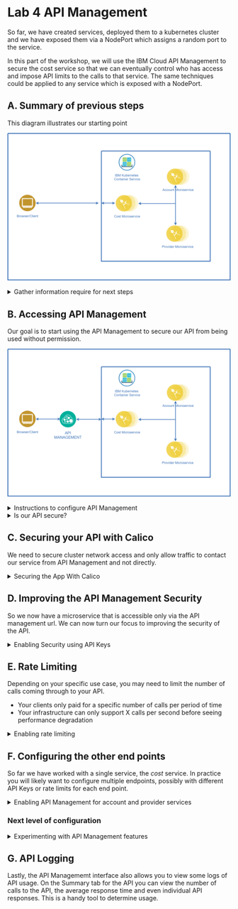 # Lab 4 API Management

So far, we have created services, deployed them to a kubernetes cluster and we have exposed them via a NodePort which assigns a random port to the service.

In this part of the workshop, we will use the IBM Cloud API Management to secure the cost service so that we can eventually control who has access and impose API limits to the calls to that service. The same techniques could be applied to any service which is exposed with a NodePort.

## A. Summary of previous steps

This diagram illustrates our starting point

![](images/MicroservicesK8SWorkshop-APIM-Start.png)

<details>
<summary>Gather information require for next steps</summary>

In order to be able to configure API management you will need some pieces of information about your cluster. Run the two commands below.

```
kubectl get nodes -o wide
kubectl get services -o wide
```

The first one will allow you to find your External IP address for your cluster.

The second will allow you to see which port your NodePort is configured for,

Sample output: 
```
$ kubectl get nodes -o wide
NAME            STATUS   ROLES    AGE   VERSION       INTERNAL-IP     EXTERNAL-IP      OS-IMAGE             KERNEL-VERSION      CONTAINER-RUNTIME
10.80.171.159   Ready    <none>   15d   v1.14.6+IKS   10.80.171.159   173.197.99.247   Ubuntu 16.04.6 LTS   4.4.0-161-generic   containerd://1.2.9

$ kubectl get services -o wide
NAME                  TYPE        CLUSTER-IP       EXTERNAL-IP   PORT(S)          AGE     SELECTOR
account-service       NodePort    172.25.28.46     <none>        8080:32485/TCP   4d18h   app=dep-account
kubernetes            ClusterIP   172.25.0.1       <none>        443/TCP          15d     <none>
cost-service          NodePort    172.25.126.195   <none>        8082:32482/TCP   4d18h   app=dep-cost
provider-service      NodePort    172.25.240.212   <none>        8081:31694/TCP   4d18h   app=dep-provider

```

So for our example, the cost service is exposed with:
- External IP: 173.197.99.247
- Port: 32482

### Testing our service using curl

We should be able to access our cost service (redirect message) using *curl* (or Postman)
```
curl http://173.197.99.247:32482
```

Sample output:
```
$ curl http://173.197.99.247:32482
  % Total    % Received % Xferd  Average Speed   Time    Time     Time  Current
                                 Dload  Upload   Total   Spent    Left  Speed
100    27  100    27    0     0    245      0 --:--:-- --:--:-- --:--:--   245Found. Redirecting to /cost

```

</details>

## B. Accessing API Management

Our goal is to start using the API Management to secure our API from being used without permission.

![](images/MicroservicesK8SWorkshop-APIM-Configured.png)

<details>
<summary>Instructions to configure API Management</summary>

**Note:** If you are using a Mac, do not use Safari as the browser as it seems to have issues and does not allow all the steps to be completed fully.

In your IBM Cloud account, 

1. Expand the menu from the top left icon. Select __API Management__.

![](images/01-API-Management.png)

2. From the left menu select __Managed APIs__

![](images/02-Managed-APIs.png)

Note: If you are accessing this for the first time, you may encounter the following error. 

![](images/01-API-Management-FirstTime.png)

If so, select:
  * `Dallas` from the *REGION* dropdown
  * your id under the *CLOUD FOUNDRY ORG* dropdown
  * `dev` under *CLOUD FOUNDRY SPACE*

This should take you to the main API Management page.

3. Click the blue `Create Managed API` button and select the __API Proxy__ option. An API proxy is a simple reverse proxy which creates a readable URL to point at a backend service. In our case, we're going to point it at the service deployed in Kubernetes.

![](images/03-API-Proxy.png)


### Creating your first API proxy

The page that comes up allows you to create an API proxy. The simplest way to achive this is by filling in the information for
- API Name, this is just a user friendly name to identify the API
- Base path for API, this is what you want. Often a version is used, for example `/v1` followed by the name of the endpoint `/cost` for a resulting: `/v1/cost`
- External endpoint, this will be the public IP of your kubernetes cluster with the port used by your NodePort
![](images/04-API-Info.png)

**Note**: that our apps currently redirect the `/` to `/cost` by default. To avoid this redirect we should specify the end point directly

With those pieces of information filled in, scroll to the bottom and click the blue *Create* button. For now, you can ignore the Security and Rate Limiting section.

If you go on the *Summary* tab, you will see the Route you have just created.
![](images/05-Summary.png)

In our case the route is `https://1883da9e.us-south.apiconnect.appdomain.cloud/v1/cost`

You should now be able to test the new end point:
```bash
curl https://1883da9e.us-south.apiconnect.appdomain.cloud/v1/cost/123
```

</details>

<details>
<summary>Is our API secure?</summary>
 Well.... Not really. We've created a new URL based endpoint via API Management which we can supply to others to contact the service. However, the API can still be accessed directly via the IP address if it's known. This will bypass all the features that API Management is offering.

If you run the following command

`curl http://173.193.99.247:32482`

You can still access the API.

![](images/MicroservicesK8SWorkshop-APIM-Actual.png)
</details>

## C. Securing your API with Calico

We need to secure cluster network access and only allow traffic to contact our service from API Management and not directly. 

<details>
<summary>Securing the App With Calico</summary>

![](images/MicroservicesK8SWorkshop-APIM-Actual.png)

In the previous steps, we started securing our API, but realized that someone who finds the public ip and port of our cluster would still be able to access the API by bypassing our API Management. When using Kubernetes clusters we can protect our cluster by using some plugins.

In this case we will be using a plugin called Calico to enable some networking policies.

### Installing Calico

Calico enables networking and network policy in Kubernetes clusters. In IBM Cloud, Calico is pre-installed which allows us to configure network policies in our cluster. But before we do that, we need to install the Calico command line interface (CLI).

Go to the following URL and follow the instructions to install Calico CLI

https://cloud.ibm.com/docs/containers?topic=containers-network_policies#cli_install

**Note:** if you are using a Windows machine, you will need to add the `--config=calicoctl.cfg` option to all the command lines in this lab. It is easier if you copy the configuration file to your current directory to achieve this.

### Configuring Calico Network policies

### Blocking all incoming traffic on the open ports

The first step we want to take is to block all traffic going to the cluster so that services are no longer accessible.

We achieve this by using a *Global Network Policy* to deny access:
```yaml
 apiVersion: projectcalico.org/v3
 kind: GlobalNetworkPolicy
 metadata:
   name: deny-nodeports
 spec:
   applyOnForward: true
   preDNAT: true
   ingress:
   - action: Deny
     destination:
       ports:
       - 30000:32767
     protocol: TCP
     source: {}
   - action: Deny
     destination:
       ports:
       - 30000:32767
     protocol: UDP
     source: {}
   selector: ibm.role=='worker_public'
   order: 1100
   types:
   - Ingress
```

As you may see in the above policy:
- We deny all incoming TCP traffic on ports 30000 to 32767
- We deny all incoming UDP traffic on ports 30000 to 32767

You can find this policy in a file called `deny-nodeports.yaml` in the repository. Navigate to the cascon-2019-kubernetes-apimanager/04-api-management directory on your computer which you cloned from GitHub in the previous labs.

Run the command: 

    calicoctl apply -f deny-nodeports.yaml
    
You should get confirmation that the policy was applied.

Now try connecting to your service using the curl command again. It now will not connect due to the network policy.

We now have the following configuration:

![](images/MicroservicesK8SWorkshop-denied.png)

### Accepting incoming connections using a whitelist

Now that all traffic going to those ports has been blocked our API is secured, but also is unusable by anyone.

For testing purposes we will want to open up access to our IP address. Open the file whitelist.yaml and update the IP address to be your external IP address. You can obtain this IP (my_ip_address) from the command:

    curl https://ifconfig.me
    
The external node IP (node_ip) can be determined by: 

    kubectl get nodes -o=jsonpath='{.items[0].status.addresses[?(@.type=="ExternalIP")].address}'

The nodeport (nodeport_port) of your cost service is found at:

    kubectl get service cost-service

This is the whitelist.yaml file:

```yaml
 apiVersion: projectcalico.org/v3
 kind: GlobalNetworkPolicy
 metadata:
   name: whitelist
 spec:
   applyOnForward: true
   preDNAT: true
   ingress:
   - action: Allow
     destination:
       nets:
       - <node_ip>/32
       ports:
       - <nodeport_port>
     protocol: TCP
     source:
       nets:
       - <my_ip_address>/32
   selector: ibm.role=='worker_public'
   order: 500
   types:
   - Ingress
```

Save the file.

As you may see above the policy:
- Allows for incoming connections coming from *your* IP
- Allows connections going specifically to the cluster public_ip and nodeport port for the service you want to expose

Run the command: 

    calicoctl apply -f whitelist.yaml
    
You should get confirmation that the policy was applied.

Try accessing your service again using the command we used before and the direct IP address - the connection should work. Ask a friend to try to connect and the connection should fail.

Obviously this is not achieving what we ultimately want yet because we are only allowing traffic from our own computer. 

If you try to connect using the API Management URL we received in the previous step, that connection should still fail.

### Updating our policy to allow connections from the API Management IPs

The API Management actually uses multiple IP addresses to connect to the service, so we need to add all of them to our whitelist. Open up the whitelist.yaml file again and add these entries:

  - 169.46.16.165/32
  - 169.46.27.162/32
  - 169.46.64.77/32
  - 169.48.97.211/32
  - 169.48.97.212/32
  - 169.48.246.130/32
  - 169.48.246.131/32
  - 169.60.186.186/32

```yaml
 apiVersion: projectcalico.org/v3
 kind: GlobalNetworkPolicy
 metadata:
   name: whitelist
 spec:
   applyOnForward: true
   preDNAT: true
   ingress:
   - action: Allow
     destination:
       nets:
       - <cluster_public_ip>/32
       ports:
       - <nodeport_port>
     protocol: TCP
     source:
       nets:
       - 169.46.16.165/32
       - 169.46.27.162/32
       - 169.46.64.77/32
       - 169.48.97.211/32
       - 169.48.97.212/32
       - 169.48.246.130/32
       - 169.48.246.131/32
       - 169.60.186.186/32
       - <my_ip_address>/32
   selector: ibm.role=='worker_public'
   order: 500
   types:
   - Ingress
```

Apply this new whitelist by executing the command `calicoctl apply -f whitelist.yaml`

Now if you try to connect using the API Management URL we received in the previous step that connection should successfully connect to the service.

If you need help finding the IP addresses for API Management, refer to this document: 
[Finding the IP of API Management for Calico](finding-the-ip-of-api-management.md)

### Removing our own IP from the configuration

Now that we have enabled the IPs for the API Management, you should remove your own IP from the whitelist so that all traffic can only come through the API Management link.

We should now have the following configuration:

![](images/MicroservicesK8SWorkshop-whitelist.png)

</details>

## D. Improving the API Management Security

So we now have a microservice that is accessible only via the API management url. We can now turn our focus to improving the security of the API.

<details>
<summary>Enabling Security using API Keys</summary>

Now that our API is accessible via the API Management, we can start enabling some of the security features included.

- Go to the *Definition" tab for the API in API Management
- Scroll to *Security and Rate Limiting*
- On the right, enable the *Require applications to authenticate via API key* option
    - Method: API key only
    - Location of API key and secret: Header
    - Parameter name of API key: X-IBM-Client-Id
- Scroll to the bottom and click *Save*

Back in the terminal if you re-run the curl command for the service you will get an authorization error. Example:
```
curl https://1883da9d.us-south.apiconnect.appdomain.cloud/v1/cost/123
{"status":401,"message":"Error: Unauthorized"}
```

### Creating an API Key

In order to be able to access our API, we now need to create an API Key and start using it.

- In the API Managmement screen for the specific Cost API select the *Sharing & keys* tab
- In the *Sharing Outside of Cloud Foundry organization* section, click the blue button *Create API key*
    - Descriptive name: First API Key
    - API key: *Use generated key*
![](images/06-Create-API-Key.png)
- Click the blue *Create* button

![](images/07-First-API-key.png)


### Calling the API using the API Key

You now have an API key that you can use when calling the service. As per the configurations selected in previous steps, this API key needs to be added to the header

The curl command would look something like: 

`curl https://1883da9e.us-south.apiconnect.appdomain.cloud/v1/cost -H "X-IBM-Client-Id: <API_KEY>"`

Great! our API call worked!

The Lite API Management feature in IBM Cloud allows up to 5 keys to be added per API. These could be used to offer integration access to your API to different users or applications.

### Discussion on API Key and Secret

A secret is similar to a key, as is used to maintain access to the API itself. A secret is customizable and can be changed without changing the key. There cannot be a secret if there is no key. For example, only someone with the correct secret can upload a new version of the API. You can require an API and a secret for your API calls or only use a key. Secrets can be helpful if you need to change the secret, but do not want to change the key.

From: https://cloud.ibm.com/docs/services/api-management?topic=api-management-manage_apis

</details>


## E. Rate Limiting

Depending on your specific use case, you may need to limit the number of calls coming through to your API.
- Your clients only paid for a specific number of calls per period of time
- Your infrastructure can only support X calls per second before seeing performance degradation

<details>
<summary>Enabling rate limiting</summary>

This is what you need to do to enable rate limiting

- On the *Definition* tab, scroll to the *Rate limiting* section
- Enable the *Limit API call rate on a per-key basis*
  - Maximum calls: 5
  - Unit of time: Minute
- Scroll to the bottom and click *Save*

![](images/08-Rate-Limiting.png)


Now if you execute the command:
`curl https://1883da9e.us-south.apiconnect.appdomain.cloud/v1 -H "X-IBM-Client-Id: <API_KEY>"`

it will work for the first 5 calls, but will respond with a 
```
{"status":429,"message":"Error: Rate limit exceeded"}
```
error once you have exceeded the number of calls in that particular minute.

Of course this configuration is mostly for demonstration purposes and you would want to configure it to your specific requirements. Rate limiting can apply differently to different API's and also to different keys. So you could limit certain API's and specific keys at a higher or lower rate.

</details>

## F. Configuring the other end points

So far we have worked with a single service, the *cost* service. In practice you will likely want to configure multiple endpoints, possibly with different API Keys or rate limits for each end point.

<details>
<summary>Enabling API Management for account and provider services</summary>

We have 2 other services that we can also configure, the *account* and the *provider* services.

### Configuring the account and provider services

For both of these you will want to repeat the steps from the [First part of the lab](Readme.md), specifically the section **Creating your first API proxy**. Of course you will need to adjust the endpoints accordingly.

You will then also have to update your `whitelist.yaml` file to include the additional 2 ports required for these services.

Your `whitelist.yaml` should look like:
```yaml
 apiVersion: projectcalico.org/v3
 kind: GlobalNetworkPolicy
 metadata:
   name: whitelist
 spec:
   applyOnForward: true
   preDNAT: true
   ingress:
   - action: Allow
     destination:
       nets:
       - <cluster_public_ip>/32
       ports:
       - <port for cost service>
       - <port for account service>
       - <port for provider service>
     protocol: TCP
     source:
       nets:
       - 169.46.16.165/32
       - 169.46.27.162/32
       - 169.46.64.77/32
       - 169.48.97.211/32
       - 169.48.97.212/32
       - 169.48.246.130/32
       - 169.48.246.131/32
       - 169.60.186.186/32
       - <my_ip_address>/32
   selector: ibm.role=='worker_public'
   order: 500
   types:
   - Ingress
```
Apply the new whitelist using the command `calicoctl apply -f whitelist.yaml`

You should now be able to test the new end points:
```
curl https://1883da9e.us-south.apiconnect.appdomain.cloud/v1/account
curl https://1883da9e.us-south.apiconnect.appdomain.cloud/v1/provider
```
Note that at the moment only the cost service requires an API key.

If you provide some additional information on the path of the url you will receive specific information:
```bash
$ curl https://1883da9d.us-south.apiconnect.appdomain.cloud/v1/account/123
  % Total    % Received % Xferd  Average Speed   Time    Time     Time  Current
                                 Dload  Upload   Total   Spent    Left  Speed
100   100  100   100    0     0    163      0 --:--:-- --:--:-- --:--:--   163{"account_id":"123","name":"Mary Walters","address":"819 Walters Ave","providers":["bell","rogers"]}

$ curl https://1883da9d.us-south.apiconnect.appdomain.cloud/v1/provider/bell
  % Total    % Received % Xferd  Average Speed   Time    Time     Time  Current
                                 Dload  Upload   Total   Spent    Left  Speed
100    44  100    44    0     0    100      0 --:--:-- --:--:-- --:--:--   100{"provider_id":"bell","cost":15.99,"term":2}

```
</details>

### Next level of configuration

<details>
<summary>Experimenting with API Management features</summary>
Here, take some time on your own to configure the API's in different ways. In addition to being able to add an API Key as we did in the cost service, we can experiment with:
- configuring some of the API's with API keys and some without
- Having a different Rate Limits per API
- Using API Keys and Secret: https://cloud.ibm.com/docs/services/api-management?topic=api-management-keys_secrets

</details>

## G. API Logging

Lastly, the API Managememt interface also allows you to view some logs of API usage. On the Summary tab for the API you can view the number of calls to the API, the average response time and even individual API responses. This is a handy tool to determine usage.

